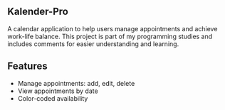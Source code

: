 ## Kalender-Pro

A calendar application to help users manage appointments and achieve work-life balance. This project is part of my programming studies and includes comments for easier understanding and learning.

## Features

- Manage appointments: add, edit, delete
- View appointments by date
- Color-coded availability
